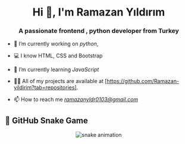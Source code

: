 <h1 align="center">Hi 👋, I'm Ramazan Yıldırım</h1>
<h3 align="center">A passionate frontend , python developer from Turkey</h3>

- 🔭 I’m currently working on *python*,

- 💻 I know HTML, CSS and Bootstrap

- 🌱 I’m currently learning *JavaScript*

- 👨‍💻 All of my projects are available at [https://github.com/Ramazan-yildirim?tab=repositories].

- 📫 How to reach me *ramazanyldr0103@gmail.com*


## 🐍 GitHub Snake Game
<p align="center">
  <img src="https://raw.githubusercontent.com/Ramazan-yildirim/Ramazan-yildirim/output/dist/github-contribution-grid-snake.svg" alt="snake animation"/>
</p>

